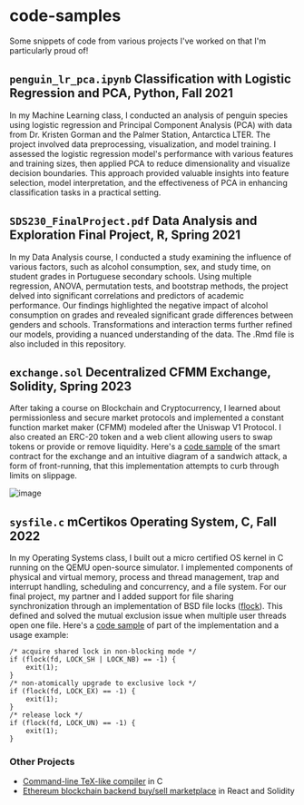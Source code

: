 # code-samples
Some snippets of code from various projects I've worked on that I'm particularly proud of!

## `penguin_lr_pca.ipynb` Classification with Logistic Regression and PCA, Python, Fall 2021

In my Machine Learning class, I conducted an analysis of penguin species using logistic regression and Principal Component Analysis (PCA) with data from Dr. Kristen Gorman and the Palmer Station, Antarctica LTER. The project involved data preprocessing, visualization, and model training. I assessed the logistic regression model's performance with various features and training sizes, then applied PCA to reduce dimensionality and visualize decision boundaries. This approach provided valuable insights into feature selection, model interpretation, and the effectiveness of PCA in enhancing classification tasks in a practical setting.

## `SDS230_FinalProject.pdf` Data Analysis and Exploration Final Project, R, Spring 2021

In my Data Analysis course, I conducted a study examining the influence of various factors, such as alcohol consumption, sex, and study time, on student grades in Portuguese secondary schools. Using multiple regression, ANOVA, permutation tests, and bootstrap methods, the project delved into significant correlations and predictors of academic performance. Our findings highlighted the negative impact of alcohol consumption on grades and revealed significant grade differences between genders and schools. Transformations and interaction terms further refined our models, providing a nuanced understanding of the data. The .Rmd file is also included in this repository.

## `exchange.sol` Decentralized CFMM Exchange, Solidity, Spring 2023

After taking a course on Blockchain and Cryptocurrency, I learned about permissionless and secure market protocols and implemented a constant function market maker (CFMM) modeled after the Uniswap V1 Protocol. I also created an ERC-20 token and a web client allowing users to swap tokens or provide or remove liquidity. Here's a [code sample](https://github.com/franklinshe/code-samples/blob/master/exchange.sol) of the smart contract for the exchange and an intuitive diagram of a sandwich attack, a form of front-running, that this implementation attempts to curb through limits on slippage.

![image](https://github.com/franklinshe/code-samples/assets/65642896/9a4f9f89-6641-4706-9d12-167378259c33)

## `sysfile.c`  mCertikos Operating System, C, Fall 2022

In my Operating Systems class, I built out a micro certified OS kernel in C running on the QEMU open-source simulator. I implemented components of physical and virtual memory, process and thread management, trap and interrupt handling, scheduling and concurrency, and a file system. For our final project, my partner and I added support for file sharing synchronization through an implementation of BSD file locks ([flock](https://man7.org/linux/man-pages/man2/flock.2.html)). This defined and solved the mutual exclusion issue when multiple user threads open one file. Here's a [code sample](https://github.com/franklinshe/code-samples/blob/master/sysfile.c#L582) of part of the implementation and a usage example:

```{c}
/* acquire shared lock in non-blocking mode */
if (flock(fd, LOCK_SH | LOCK_NB) == -1) {
    exit(1);
}
/* non-atomically upgrade to exclusive lock */
if (flock(fd, LOCK_EX) == -1) {
    exit(1);
}
/* release lock */
if (flock(fd, LOCK_UN) == -1) {
    exit(1);
}
```

### Other Projects

- [Command-line TeX-like compiler](https://github.com/franklinshe/tex-macro-processor) in C
- [Ethereum blockchain backend buy/sell marketplace](https://github.com/franklinshe/marketplace-dapp) in React and Solidity

